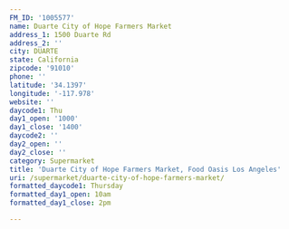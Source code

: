 ```yaml
---
FM_ID: '1005577'
name: Duarte City of Hope Farmers Market
address_1: 1500 Duarte Rd
address_2: ''
city: DUARTE
state: California
zipcode: '91010'
phone: ''
latitude: '34.1397'
longitude: '-117.978'
website: ''
daycode1: Thu
day1_open: '1000'
day1_close: '1400'
daycode2: ''
day2_open: ''
day2_close: ''
category: Supermarket
title: 'Duarte City of Hope Farmers Market, Food Oasis Los Angeles'
uri: /supermarket/duarte-city-of-hope-farmers-market/
formatted_daycode1: Thursday
formatted_day1_open: 10am
formatted_day1_close: 2pm

---
```


